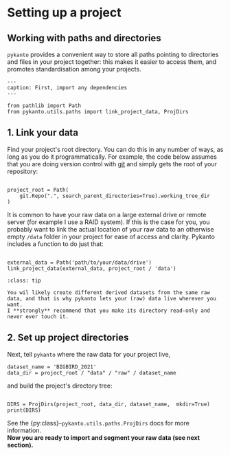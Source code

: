 
# Setting up a project


## Working with paths and directories

`pykanto` provides a convenient way to store all paths pointing to directories
and files in your project together: this makes it easier to access them, and
promotes standardisation among your projects.


```{code-block} python
---
caption: First, import any dependencies
---

from pathlib import Path
from pykanto.utils.paths import link_project_data, ProjDirs

```

## 1. Link your data

Find your project's root directory. You can do this in any number of ways, as
long as you do it programmatically. For example, the code below assumes that you
are doing version control with [git](https://git-scm.com/) and simply gets the root of your repository:

```{code-block} python

project_root = Path(
    git.Repo(".", search_parent_directories=True).working_tree_dir
)

```

It is common to have your raw data on a large external drive or remote server
(for example I use a RAID system). If this is the case for you, you probably
want to link the actual location of your raw data to an otherwise empty `/data`
folder in your project for ease of access and clarity. Pykanto includes a
function to do just that:

```{code-block} python

external_data = Path('path/to/your/data/drive')
link_project_data(external_data, project_root / 'data')

```

```{admonition} Tip: freeze your raw data and only work on programmatically derived datasets
:class: tip

You wil likely create different derived datasets from the same raw data, and that is why pykanto lets your (raw) data live wherever you want.
I **strongly** recommend that you make its directory read-only and
never ever touch it.
```

## 2. Set up project directories

Next, tell `pykanto` where the raw data for your project live, 

```{code-block} python
dataset_name = 'BIGBIRD_2021'
data_dir = project_root / "data" / "raw" / dataset_name
```

and build the project's directory tree:
 

```{code-block} python

DIRS = ProjDirs(project_root, data_dir, dataset_name,  mkdir=True)
print(DIRS)
```
See the
{py:class}`~pykanto.utils.paths.ProjDirs` docs for more information.
<br>
**Now you are ready to import and segment your raw data (see next section).**